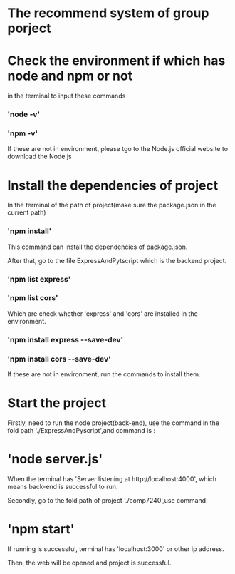 # The recommend system of group porject

# Check the environment if which has node and npm or not

in the terminal to input these commands

### 'node -v'
### 'npm -v'

If these are not in environment, please tgo to the Node.js official website to download the Node.js

# Install the dependencies of project
In the terminal of the path of project(make sure the package.json in the current path)

### 'npm install'

This command can install the dependencies of package.json.

After that, go to the file ExpressAndPytscript which is the backend project.

### 'npm list express'
### 'npm list cors'

Which are check whether 'express' and 'cors' are installed in the environment.

### 'npm install express --save-dev'
### 'npm install cors --save-dev'

If these are not in environment, run the commands to install them.

# Start the project

Firstly, need to run the node project(back-end), use the command in the fold path './ExpressAndPyscript',and command is :
# 'node server.js'

When the terminal has 'Server listening at http://localhost:4000', which means back-end is successful to run.

Secondly, go to the fold path of project './comp7240',use command:
# 'npm start'

If running is successful, terminal has 'localhost:3000' or other ip address.

Then, the web will be opened and project is successful.